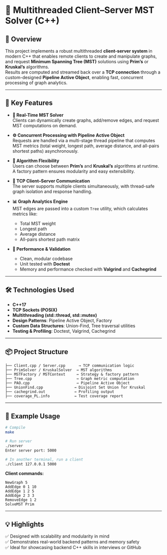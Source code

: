
# 🧩 Multithreaded Client–Server MST Solver (C++)

## 📌 Overview

This project implements a robust multithreaded **client-server system** in modern C++ that enables remote clients to create and manipulate graphs, and request **Minimum Spanning Tree (MST)** solutions using **Prim’s** or **Kruskal’s** algorithms.  
Results are computed and streamed back over a **TCP connection** through a custom-designed **Pipeline Active Object**, enabling fast, concurrent processing of graph analytics.

---

## 🚀 Key Features

- **🧠 Real-Time MST Solver**  
  Clients can dynamically create graphs, add/remove edges, and request MST computations on demand.

- **⚙️ Concurrent Processing with Pipeline Active Object**  
  Requests are handled via a multi-stage thread pipeline that computes MST metrics (total weight, longest path, average distance, and all-pairs shortest paths) asynchronously.

- **🔄 Algorithm Flexibility**  
  Users can choose between **Prim’s** and **Kruskal’s** algorithms at runtime. A factory pattern ensures modularity and easy extensibility.

- **📡 TCP Client–Server Communication**  
  The server supports multiple clients simultaneously, with thread-safe graph isolation and response handling.

- **📊 Graph Analytics Engine**  
  MST edges are passed into a custom `Tree` utility, which calculates metrics like:
  - Total MST weight  
  - Longest path  
  - Average distance  
  - All-pairs shortest path matrix

- **🧪 Performance & Validation**  
  - Clean, modular codebase  
  - Unit tested with **Doctest**  
  - Memory and performance checked with **Valgrind** and **Cachegrind**

---

## 🛠️ Technologies Used

- **C++17**  
- **TCP Sockets (POSIX)**  
- **Multithreading (std::thread, std::mutex)**  
- **Design Patterns**: Pipeline Active Object, Factory  
- **Custom Data Structures**: Union-Find, Tree traversal utilities  
- **Testing & Profiling**: Doctest, Valgrind, Cachegrind

---

## 📦 Project Structure

```
├── Client.cpp / Server.cpp      → TCP communication logic
├── PrimSolver / KruskalSolver  → MST algorithms
├── MSTFactory / MSTContext     → Strategy & factory pattern
├── Tree.cpp                    → Graph metric computation
├── PAO.cpp                     → Pipeline Active Object
├── UnionFind.cpp              → Disjoint Set Union for Kruskal
├── cachegrind.out             → Profiling output
├── coverage_PL.info           → Test coverage report
```

---

## 🧪 Example Usage

```bash
# Compile
make

# Run server
./server
Enter server port: 5000

# In another terminal, run a client
./client 127.0.0.1 5000
```

**Client commands:**

```
NewGraph 5
AddEdge 0 1 10
AddEdge 1 2 5
AddEdge 2 3 3
RemoveEdge 1 2
SolveMST Prim
```

---

## 💡 Highlights

✅ Designed with scalability and modularity in mind  
✅ Demonstrates real-world backend patterns and memory safety  
✅ Ideal for showcasing backend C++ skills in interviews or GitHub
